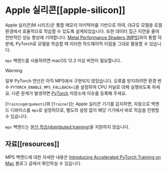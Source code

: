 <!--Copyright 2024 The HuggingFace Team. All rights reserved.

Licensed under the Apache License, Version 2.0 (the "License"); you may not use this file except in compliance with
the License. You may obtain a copy of the License at

http://www.apache.org/licenses/LICENSE-2.0

Unless required by applicable law or agreed to in writing, software distributed under the License is distributed on
an "AS IS" BASIS, WITHOUT WARRANTIES OR CONDITIONS OF ANY KIND, either express or implied. See the License for the

⚠️ Note that this file is in Markdown but contain specific syntax for our doc-builder (similar to MDX) that may not be
rendered properly in your Markdown viewer.

-->

# Apple 실리콘[[apple-silicon]]

Apple 실리콘(M 시리즈)은 통합 메모리 아키텍처를 기반으로 하여, 대규모 모델을 로컬 환경에서 효율적으로 학습할 수 있도록 설계되었습니다. 또한 데이터 접근 지연을 줄여 전반적인 성능 향상에 기여합니다. [Metal Performance Shaders (MPS)](https://pytorch.org/docs/stable/notes/mps.html)와의 통합 덕분에, PyTorch로 모델을 학습할 때 이러한 하드웨어적 이점을 그대로 활용할 수 있습니다.

`mps` 백엔드를 사용하려면 macOS 12.3 이상 버전이 필요합니다.

> [!WARNING]
> 일부 PyTorch 연산은 아직 MPS에서 구현되지 않았습니다. 오류를 방지하려면 환경 변수 `PYTORCH_ENABLE_MPS_FALLBACK=1`을 설정하여 CPU 커널로 대체 실행되도록 하세요. 다른 문제가 발생하면 [PyTorch](https://github.com/pytorch/pytorch/issues) 저장소에 이슈를 등록해 주세요.

[`TrainingArguments`]와 [`Trainer`]는 Apple 실리콘 기기를 감지하면, 자동으로 백엔드 디바이스를 `mps`로 설정하므로, 별도의 설정 없이 해당 기기에서 바로 학습을 진행할 수 있습니다. 

`mps` 백엔드는 [분산 학습(distributed training)](https://pytorch.org/docs/stable/distributed.html#backends)을 지원하지 않습니다.

## 자료[[resources]]

MPS 백엔드에 대한 자세한 내용은 [Introducing Accelerated PyTorch Training on Mac](https://pytorch.org/blog/introducing-accelerated-pytorch-training-on-mac/) 블로그 글에서 확인하실 수 있습니다.